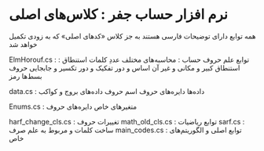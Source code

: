 # نرم افزار حساب جفر : کلاس‌های اصلی
همه توابع دارای توضیحات فارسی هستند
به جز کلاس «کدهای اصلی» که به زودی تکمیل خواهد شد

ElmHorouf.cs : توابع علم حروف
  حساب : محاسبه‌های مختلف عددِ کلمات
  استنطاق : استنطاق کبیر و مکانی و غیر آن
  اساس و دور
  تفکیک و دور
  تکسیر و جابجایی حروف
  بسط‌ها
  رمز
  
data.cs : داده‌ها
  دایره‌های حروف
  اسم حروف
  داده‌های بروج و کواکب

Enums.cs : متغیر‌های خاص
  دایره‌های حروف

harf_change_cls.cs : تغییرات حروف
math_old_cls.cs : توابع ریاضیات
sarf.cs : ساخت کلمات و مربوط به علم صرف
main_codes.cs : توابع اصلی و الگوریتم‌های خاص
